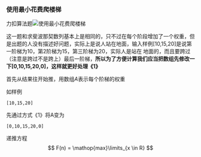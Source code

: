 ### 使用最小花费爬楼梯

力扣算法题![使用最小花费爬楼梯](https://leetcode-cn.com/problems/min-cost-climbing-stairs/)

这一题和求斐波那契数列基本上是相同的，只不过在每个阶段增加了一个权重，但是出题的人没有描述好问题，实际上是说人站在地面，输入样例\[10,15,20\]是说第一阶梯为10，第2阶梯为15，第三阶梯为20，实际人是站在
地面的，而且要跨过（注意是跨过不是跨上）最后一阶梯，__所以为了方便计算我们应当把数组先修改一下\[0,10,15,20,0\]，这样就更好处理《1》__



首先从结果往开始推，用数组$A$表示每个阶梯的权重

如样例
```golang
[10,15,20]
```
先通过方式《1》将A变为
```golang
[0,10,15,20,0]
```
递推方程
$$
F(n) = \mathop{max}\limits_{x \in R}
$$
